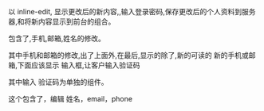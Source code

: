以 inline-edit, 显示更改后的新内容,,输入登录密码,保存更改后的个人资料到服务器,和将新内容显示到前台的组合。

包含了,手机,邮箱,姓名的修改。

其中手机和邮箱的修改,出了上面外,在最后,显示的除了,新的可读的 新的手机或邮箱,下面应该显示 输入框,让客户输入验证码

其中输入 验证码为单独的组件。


这个包含了，编辑 姓名，email，phone